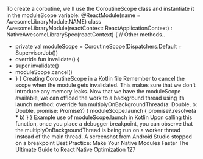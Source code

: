 To create a coroutine, we'll use the CoroutineScope class and instantiate it in the moduleScope 
variable:
@ReactModule(name = AwesomeLibraryModule.NAME)
class AwesomeLibraryModule(reactContext: ReactApplicationContext) :
  NativeAwesomeLibrarySpec(reactContext) {
  // Other methods..
 +  private val moduleScope = CoroutineScope(Dispatchers.Default + 
SupervisorJob())
 +  override fun invalidate() {
 +    super.invalidate()
 +    moduleScope.cancel()
 +  }
}
Creating CoroutineScope in a Kotlin file
Remember to cancel the scope when the module gets invalidated. This makes sure that we don't 
introduce any memory leaks. Now that we have the moduleScope available, we can offload the 
work to a background thread using its launch method:
override fun multiplyOnBackgroundThread(a: Double, b: Double, 
promise: Promise?) {
  moduleScope.launch {
    promise?.resolve(a * b)
  }
}
Example use of moduleScope.launch in Kotlin
Upon calling this function, once you place a debugger breakpoint, you can observe that the 
multiplyOnBackgroundThread is being run on a worker thread instead of the main thread.
A screenshot from Android Studio stopped on a breakpoint
Best Practice: Make Your Native Modules Faster
The Ultimate Guide to React Native Optimization
127